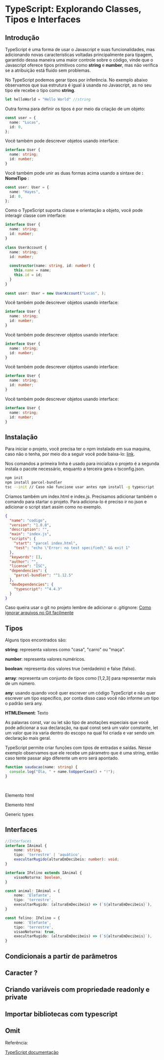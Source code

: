 # TypeScript: Explorando Classes, Tipos e Interfaces

## Introdução

TypeScript é uma forma de usar o Javascript e suas funcionalidades, mas adicionando novas características voltadas principalmente para tipagem, garantido dessa maneira uma maior controle sobre o código, vinde que o Javascript oferece tipos primitivos como **string** e **number**, mas não verifica se a atribuição está fluido sem problemas.

No TypeScript podemos gerar tipos por inferência. No exemplo abaixo observamos que sua estrutura é igual à usanda no Javascript, as no seu tipo ele recebe o tipo como **string**.

`````typescript
let helloWorld = "Hello World" //string
`````

Outra forma para definir os tipos é por meio da criação de um objeto:

```typescript
const user = {
  name: "Lucas",
  id: 0,
};
```

Você também pode descrever objetos usando interface:

```typescript
interface User {
  name: string;
  id: number;
}
```

Você também pode unir as duas formas acima usando a sintaxe de **: NomeTipo** :

```typescript
const user: User = {
  name: "Hayes",
  id: 0,
};
```

Como o TypeScript suporta classe e orientação a objeto, você pode interagir classe com interface:

```typescript
interface User {
  name: string;
  id: number;
}
 
class UserAccount {
  name: string;
  id: number;
 
  constructor(name: string, id: number) {
    this.name = name;
    this.id = id;
  }
}
 
const user: User = new UserAccount("Lucas", );
```

Você também pode descrever objetos usando interface:

```typescript
interface User {
  name: string;
  id: number;
}
```

Você também pode descrever objetos usando interface:

```typescript
interface User {
  name: string;
  id: number;
}
```

Você também pode descrever objetos usando interface:

```typescript
interface User {
  name: string;
  id: number;
}
```

Você também pode descrever objetos usando interface:

```typescript
interface User {
  name: string;
  id: number;
}
```



## Instalação

Para iniciar o projeto, você precisa ter o npm instalado em sua maquina, caso não o tenha, por meio do a seguir você pode baixa-lo:  [link](https://nodejs.org/en/download/).

Nos comandos a primeira linha é usado para inicializa o projeto é a segunda instala o pacote necessário, enquanto a terceira gera o tsconfig.json.

````bash
npm init 
npm install parcel-bundler
tsc --init // Caso não funcione usar antes npm install -g typescript
````

Criamos também um index.html e index.js. Precisamos adicionar também o comando para startar o projeto. Para adiciona-lo é preciso ir no json e adicionar o script start assim como no exemplo. 

````json
{
  "name": "codigo",
  "version": "1.0.0",
  "description": "",
  "main": "index.js",
  "scripts": {
    "start": "parcel index.html", 
    "test": "echo \"Error: no test specified\" && exit 1"
  },
  "keywords": [],
  "author": "",
  "license": "ISC",
  "dependencies": {
    "parcel-bundler": "^1.12.5"
  },
  "devDependencies": {
    "typescript": "^4.4.3"
  }
}
````

Caso queira usar o git no projeto lembre de adicionar o .gitignore:  [Como ignorar arquivos no Git facilmente](https://fjorgemota.com/gitignore-ou-como-ignorar-arquivos-no-git/)

##  Tipos

Alguns tipos encontrados são:                                              

**string**: representa valores como "casa", "carro" ou "maça".         

**number**: representa valores numéricos.                                 

**boolean**: representa dos valores true (verdadeiro) e  false (falso).   

**array**: representa um conjunto de tipos como [1,2,3] para representar mais de um número. 

 **any**: usando quando você quer escrever um código TypeScript e não quer escrever um tipo especifico, por conta disso caso você não informe um tipo o padrão será any.   

**HTMLElement**: Texto

As palavras const, var ou let são tipo de anotações especiais que você pode adicionar a sua declaração, na qual const será um valor constante, let um valor que ira varia dentro do escopo na qual foi criada e var sendo um declaração mais geral.   

TypeScript permite criar funções com tipos de entradas e saídas. Nesse exemplo observamos que ele recebe um párametro que é uma string, então caso tente passar algo diferente um erro será apontado. 

````typescript
function saudacao(name: string) {
  console.log("Óla, " + name.toUpperCase() + "!");
}
````

​                                                                          

Elemento html

Elemento html

Generic types



## Interfaces

```typescript
//Interfaces
interface IAnimal {
	nome: string,
	tipo: 'terrestre' | 'aquático',
    execultarRugido(alturaEmDecibeis: number): void;
}

interface IFelino extends IAnimal {
    visaoNoturna: boolean,
}

const animal: IAnimal = {
    nome: 'Elefante',
    tipo: 'terrestre',
    execultarRugido: (alturaEmDecibeis) => (`${alturaEmDecibeis}`),
}

const felino: IFelino = {
    nome: 'Elefante',
    tipo: 'terrestre',
    visaoNoturna: true,
    execultarRugido: (alturaEmDecibeis) => (`${alturaEmDecibeis}`),
}
```

## Condicionais a partir de parâmetros

## Caracter ?

## Criando variáveis com propriedade readonly e private 

## Importar bibliotecas com typescript

## Omit



Referência: 

[TypeScript documentação](https://www.typescriptlang.org/docs/)



